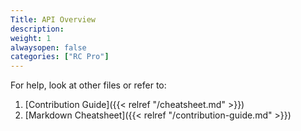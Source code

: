 ```yaml
---
Title: API Overview
description: 
weight: 1
alwaysopen: false
categories: ["RC Pro"]
---
```

For help, look at other files or refer to:

1. [Contribution Guide]({{< relref "/cheatsheet.md" >}})
1. [Markdown Cheatsheet]({{< relref "/contribution-guide.md" >}})